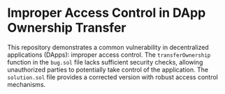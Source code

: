 # Improper Access Control in DApp Ownership Transfer

This repository demonstrates a common vulnerability in decentralized applications (DApps): improper access control. The `transferOwnership` function in the `bug.sol` file lacks sufficient security checks, allowing unauthorized parties to potentially take control of the application. The `solution.sol` file provides a corrected version with robust access control mechanisms.